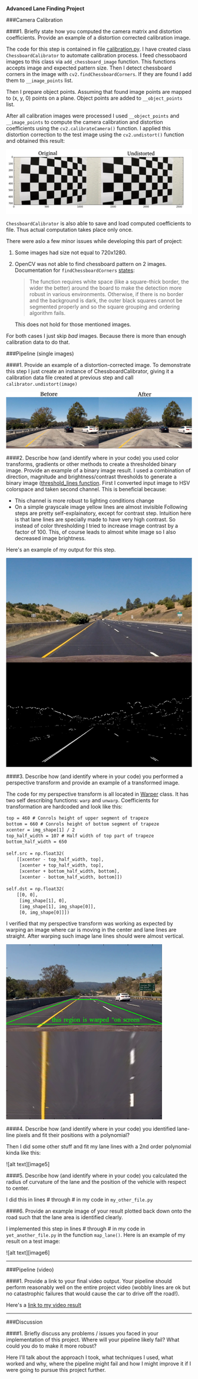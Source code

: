 **Advanced Lane Finding Project**

###Camera Calibration

####1. Briefly state how you computed the camera matrix and distortion coefficients. Provide an example of a distortion corrected calibration image.

The code for this step is contained in file [calibration.py](calibration.py). I have created class `ChessboardCalibrator` to automate calibration process. I feed chessobaord images to this class via `add_chessboard_image` function. This functions accepts image and expected pattern size. Then I detect chessboard corners in the image with `cv2.findChessboardCorners`. If they are found I add them to `__image_points` list. 

Then I prepare object points. Assuming that found image points are mapped to (x, y, 0) points on a plane. Object points are added to `__object_points` list.

After all calibration images were processed I used `__object_points` and `__image_points` to compute the camera calibration and distortion coefficients using the `cv2.calibrateCamera()` function.  I applied this distortion correction to the test image using the `cv2.undistort()` function and obtained this result:

![output_images/calibration.png](output_images/calibration.png)

`ChessboardCalibrator` is also able to save and load computed coefficients to file. Thus actual computation takes place only once.

There were aslo a few minor issues while developing this part of project:

1. Some images had size not equal to 720x1280. 
2. OpenCV was not able to find chessboard pattern on 2 images. Documentation for `findChessboardCorners` [states](http://docs.opencv.org/2.4/modules/calib3d/doc/camera_calibration_and_3d_reconstruction.html#cv2.findChessboardCorners):
 
   >The function requires white space (like a square-thick border, the wider the better) around the board to make the detection more robust in various environments. Otherwise, if there is no border and the background is dark, the outer black squares cannot be segmented properly and so the square grouping and ordering algorithm fails.

   This does not hold for those mentioned images. 

For both cases I just skip _bad_ images. Because there is more than enough calibration data to do that.

###Pipeline (single images)

####1. Provide an example of a distortion-corrected image.
To demonstrate this step I just create an instance of ChessboardCalibrator, giving it a calibration data file created at previous step and call `calibrator.undistort(image)`

![Calibration example](output_images/calibration2.png)

####2. Describe how (and identify where in your code) you used color transforms, gradients or other methods to create a thresholded binary image.  Provide an example of a binary image result.
I used a combination of direction, magnitude and brightness/contrast thresholds to generate a binary image ([threshold_lines function](https://github.com/AM5800/self_driving_car/blob/master/advanced_lanes_detection/threshold.py#L30). 
First I converted input image to HSV colorspace and taken second channel. This is beneficial because:
* This channel is more robust to lighting conditions change
* On a simple grayscale image yellow lines are almost invisible
Following steps are pretty self-explainatory, except for contrast step. Intuition here is that lane lines are specially made to have very high contrast. So instead of color thresholding I tried to increase image contrast by a factor of 100. This, of course leads to almost white image so I also decreased image brightness.

Here's an example of my output for this step.

![threshold example](output_images/threshold.jpg)

####3. Describe how (and identify where in your code) you performed a perspective transform and provide an example of a transformed image.

The code for my perspective transform is all located in [Warper](https://github.com/AM5800/self_driving_car/blob/master/advanced_lanes_detection/warp.py#L6) class. It has two self describing functions: `warp` and `unwarp`. Coefficients for transformation are hardcoded and look like this:

```
top = 460 # Conrols height of upper segment of trapeze
bottom = 660 # Conrols height of bottom segment of trapeze
xcenter = img_shape[1] / 2
top_half_width = 107 # Half width of top part of trapeze
bottom_half_width = 650

self.src = np.float32(
    [[xcenter - top_half_width, top],
     [xcenter + top_half_width, top],
     [xcenter + bottom_half_width, bottom],
     [xcenter - bottom_half_width, bottom]])

self.dst = np.float32(
    [[0, 0],
     [img_shape[1], 0],
     [img_shape[1], img_shape[0]],
     [0, img_shape[0]]])

```
I verified that my perspective transform was working as expected by warping an image where car is moving in the center and lane lines are straight. After warping such image lane lines should were almost vertical.

![Warping result](output_images/warp_result.png)

####4. Describe how (and identify where in your code) you identified lane-line pixels and fit their positions with a polynomial?

Then I did some other stuff and fit my lane lines with a 2nd order polynomial kinda like this:

![alt text][image5]

####5. Describe how (and identify where in your code) you calculated the radius of curvature of the lane and the position of the vehicle with respect to center.

I did this in lines # through # in my code in `my_other_file.py`

####6. Provide an example image of your result plotted back down onto the road such that the lane area is identified clearly.

I implemented this step in lines # through # in my code in `yet_another_file.py` in the function `map_lane()`.  Here is an example of my result on a test image:

![alt text][image6]

---

###Pipeline (video)

####1. Provide a link to your final video output.  Your pipeline should perform reasonably well on the entire project video (wobbly lines are ok but no catastrophic failures that would cause the car to drive off the road!).

Here's a [link to my video result](./project_video.mp4)

---

###Discussion

####1. Briefly discuss any problems / issues you faced in your implementation of this project.  Where will your pipeline likely fail?  What could you do to make it more robust?

Here I'll talk about the approach I took, what techniques I used, what worked and why, where the pipeline might fail and how I might improve it if I were going to pursue this project further.  

